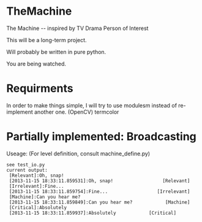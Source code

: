 TheMachine
==========

The Machine -- inspired by TV Drama Person of Interest

This will be a long-term project.

Will probably be written in pure python.

You are being watched.

Requirments
===========
In order to make things simple, I will try to use modulesm instead of re-implement another one.
(OpenCV)
termcolor


Partially implemented: Broadcasting
===================================
Useage: (For level definition, consult machine_define.py)
```
see test_io.py
current output:
 [Relevant]:Oh, snap!
 [2013-11-15 18:33:11.859531]:Oh, snap!                  [Relevant] 
 [Irrelevant]:Fine...
 [2013-11-15 18:33:11.859754]:Fine...                  [Irrelevant] 
 [Machine]:Can you hear me?
 [2013-11-15 18:33:11.859849]:Can you hear me?            [Machine] 
 [Critical]:Absolutely
 [2013-11-15 18:33:11.859937]:Absolutely            [Critical] 

```
